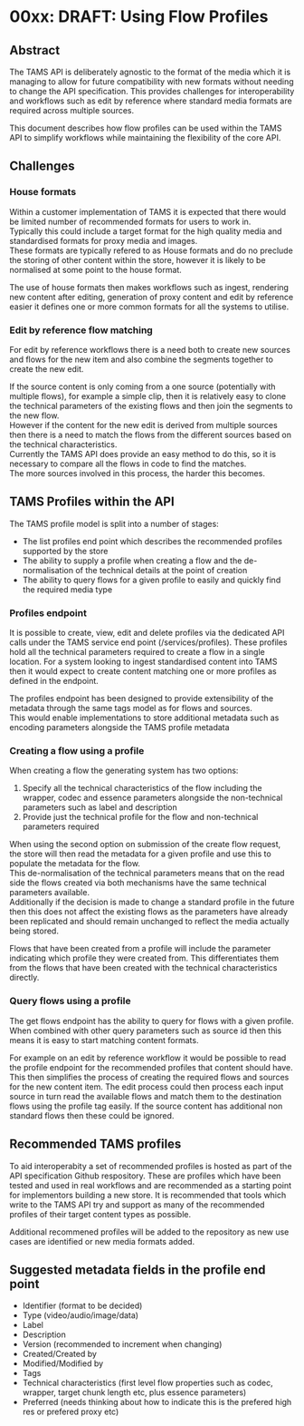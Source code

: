 # 00xx: DRAFT: Using Flow Profiles

## Abstract

The TAMS API is deliberately agnostic to the format of the media which it is managing to allow for future compatibility with new formats without needing to change the API specification. 
This provides challenges for interoperability and workflows such as edit by reference where standard media formats are required across multiple sources.

This document describes how flow profiles can be used within the TAMS API to simplify workflows while maintaining the flexibility of the core API.

## Challenges

### House formats

Within a customer implementation of TAMS it is expected that there would be limited number of recommended formats for users to work in.  
Typically this could include a target format for the high quality media and standardised formats for proxy media and images.  
These formats are typically refered to as House formats and do no preclude the storing of other content within the store, however it is likely to be normalised at some point to the house format.

The use of house formats then makes workflows such as ingest, rendering new content after editing, generation of proxy content and edit by reference easier it defines one or more common formats for all the systems to utilise.

### Edit by reference flow matching

For edit by reference workflows there is a need both to create new sources and flows for the new item and also combine the segments together to create the new edit.  

If the source content is only coming from a one source (potentially with multiple flows), for example a simple clip, then it is relatively easy to clone the technical parameters of the existing flows and then join the segments to the new flow.  
However if the content for the new edit is derived from multiple sources then there is a need to match the flows from the different sources based on the technical characteristics.  
Currently the TAMS API does provide an easy method to do this, so it is necessary to compare all the flows in code to find the matches.  
The more sources involved in this process, the harder this becomes.

## TAMS Profiles within the API

The TAMS profile model is split into a number of stages:

* The list profiles end point which describes the recommended profiles supported by the store
* The ability to supply a profile when creating a flow and the de-normalisation of the technical details at the point of creation
* The ability to query flows for a given profile to easily and quickly find the required media type

### Profiles endpoint

It is possible to create, view, edit and delete profiles via the dedicated API calls under the TAMS service end point (/services/profiles).
These profiles hold all the technical parameters required to create a flow in a single location.
For a system looking to ingest standardised content into TAMS then it would expect to create content matching one or more profiles as defined in the endpoint.

The profiles endpoint has been designed to provide extensibility of the metadata through the same tags model as for flows and sources.  
This would enable implementations to store additional metadata such as encoding parameters alongside the TAMS profile metadata

### Creating a flow using a profile

When creating a flow the generating system has two options:

1. Specify all the technical characteristics of the flow including the wrapper, codec and essence parameters alongside the non-technical parameters such as label and description
2. Provide just the technical profile for the flow and non-technical parameters required

When using the second option on submission of the create flow request, the store will then read the metadata for a given profile and use this to populate the metadata for the flow.  
This de-normalisation of the technical parameters means that on the read side the flows created via both mechanisms have the same technical parameters available.  
Additionally if the decision is made to change a standard profile in the future then this does not affect the existing flows as the parameters have already been replicated and should remain unchanged to reflect the media actually being stored.

Flows that have been created from a profile will include the parameter indicating which profile they were created from.
This differentiates them from the flows that have been created with the technical characteristics directly.

### Query flows using a profile

The get flows endpoint has the ability to query for flows with a given profile.  When combined with other query parameters such as source id then this means it is easy to start matching content formats.

For example on an edit by reference workflow it would be possible to read the profile endpoint for the recommended profiles that content should have.  This then simplifies the process of creating the required flows and sources for the new content item.  The edit process could then process each input source in turn read the available flows and match them to the destination flows using the profile tag easily.  If the source content has additional non standard flows then these could be ignored.

## Recommended TAMS profiles

To aid interoperabity a set of recommended profiles is hosted as part of the API specification Github respository.  These are profiles which have been tested and used in real workflows and are recommended as a starting point for implementors building a new store.  It is recommended that tools which write to the TAMS API try and support as many of the recommended profiles of their target content types as possible.

Additional recommened profiles will be added to the repository as new use cases are identified or new media formats added.

## Suggested metadata fields in the profile end point

- Identifier (format to be decided)
- Type (video/audio/image/data)
- Label
- Description
- Version (recommended to increment when changing)
- Created/Created by
- Modified/Modified by
- Tags
- Technical characteristics (first level flow properties such as codec, wrapper, target chunk length etc, plus essence parameters)
- Preferred (needs thinking about how to indicate this is the prefered high res or prefered proxy etc)






